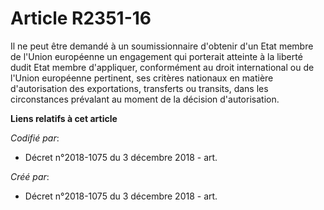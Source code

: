 # Article R2351-16

Il ne peut être demandé à un soumissionnaire d'obtenir d'un Etat membre de l'Union européenne un engagement qui porterait
atteinte à la liberté dudit Etat membre d'appliquer, conformément au droit international ou de l'Union européenne pertinent,
ses critères nationaux en matière d'autorisation des exportations, transferts ou transits, dans les circonstances prévalant
au moment de la décision d'autorisation.

**Liens relatifs à cet article**

_Codifié par_:

  - Décret n°2018-1075 du 3 décembre 2018 - art.

_Créé par_:

  - Décret n°2018-1075 du 3 décembre 2018 - art.
